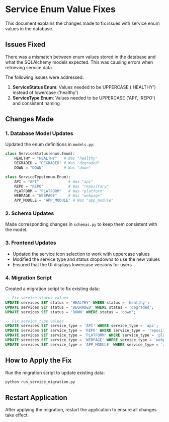 # Service Enum Value Fixes

This document explains the changes made to fix issues with service enum values in the database.

## Issues Fixed

There was a mismatch between enum values stored in the database and what the SQLAlchemy models expected. This was causing errors when retrieving service data.

The following issues were addressed:

1. **ServiceStatus Enum**: Values needed to be UPPERCASE ('HEALTHY') instead of lowercase ('healthy')
2. **ServiceType Enum**: Values needed to be UPPERCASE ('API', 'REPO') and consistent naming

## Changes Made

### 1. Database Model Updates

Updated the enum definitions in `models.py`:

```python
class ServiceStatus(enum.Enum):
    HEALTHY = "HEALTHY"   # Was "healthy"
    DEGRADED = "DEGRADED" # Was "degraded"
    DOWN = "DOWN"         # Was "down"

class ServiceType(enum.Enum):
    API = "API"             # Was "api"
    REPO = "REPO"           # Was "repository"
    PLATFORM = "PLATFORM"   # Was "platform"
    WEBPAGE = "WEBPAGE"     # Was "webpage"
    APP_MODULE = "APP_MODULE" # Was "app_module"
```

### 2. Schema Updates

Made corresponding changes in `schemas.py` to keep them consistent with the model.

### 3. Frontend Updates

- Updated the service icon selection to work with uppercase values
- Modified the service type and status dropdowns to use the new values 
- Ensured that the UI displays lowercase versions for users

### 4. Migration Script

Created a migration script to fix existing data:

```sql
-- Fix service_status values
UPDATE services SET status = 'HEALTHY' WHERE status = 'healthy';
UPDATE services SET status = 'DEGRADED' WHERE status = 'degraded';
UPDATE services SET status = 'DOWN' WHERE status = 'down';

-- Fix service_type values
UPDATE services SET service_type = 'API' WHERE service_type = 'api';
UPDATE services SET service_type = 'REPO' WHERE service_type = 'repository';
UPDATE services SET service_type = 'PLATFORM' WHERE service_type = 'platform';
UPDATE services SET service_type = 'WEBPAGE' WHERE service_type = 'webpage';
UPDATE services SET service_type = 'APP_MODULE' WHERE service_type = 'app_module';
```

## How to Apply the Fix

Run the migration script to update existing data:

```bash
python run_service_migration.py
```

## Restart Application

After applying the migration, restart the application to ensure all changes take effect.

